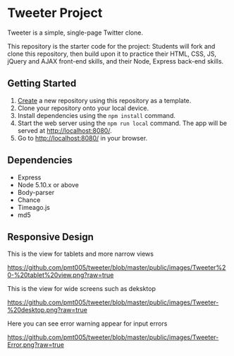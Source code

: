 # Tweeter Project

Tweeter is a simple, single-page Twitter clone.

This repository is the starter code for the project: Students will fork and clone this repository, then build upon it to practice their HTML, CSS, JS, jQuery and AJAX front-end skills, and their Node, Express back-end skills.

## Getting Started

1. [Create](https://docs.github.com/en/repositories/creating-and-managing-repositories/creating-a-repository-from-a-template) a new repository using this repository as a template.
2. Clone your repository onto your local device.
3. Install dependencies using the `npm install` command.
3. Start the web server using the `npm run local` command. The app will be served at <http://localhost:8080/>.
4. Go to <http://localhost:8080/> in your browser.

## Dependencies

- Express
- Node 5.10.x or above
- Body-parser
- Chance
- Timeago.js
- md5

## Responsive Design

This is the view for tablets and more narrow views

https://github.com/pmt005/tweeter/blob/master/public/images/Tweeter%20-%20tablet%20view.png?raw=true

This is the view for wide screens such as deksktop

https://github.com/pmt005/tweeter/blob/master/public/images/Tweeter-%20desktop.png?raw=true

Here you can see error warning appear for input errors

https://github.com/pmt005/tweeter/blob/master/public/images/Tweeter-Error.png?raw=true



